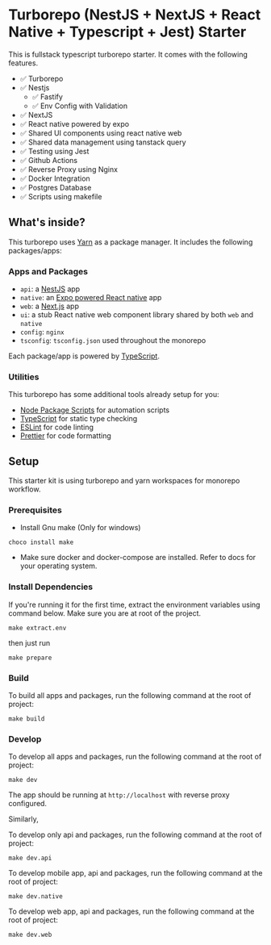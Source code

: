 # Turborepo (NestJS + NextJS + React Native + Typescript + Jest) Starter

This is fullstack typescript turborepo starter. It comes with the following features.

- ✅ Turborepo
- ✅ Nestjs
  - ✅ Fastify
  - ✅ Env Config with Validation
- ✅ NextJS
- ✅ React native powered by expo
- ✅ Shared UI components using react native web
- ✅ Shared data management using tanstack query
- ✅ Testing using Jest
- ✅ Github Actions
- ✅ Reverse Proxy using Nginx
- ✅ Docker Integration
- ✅ Postgres Database
- ✅ Scripts using makefile

## What's inside?

This turborepo uses [Yarn](https://classic.yarnpkg.com/lang/en/) as a package manager. It includes the following packages/apps:

### Apps and Packages

- `api`: a [NestJS](https://nestjs.com/) app
- `native`: an [Expo powered React native](https://expo.dev/) app
- `web`: a [Next.js](https://nextjs.org) app
- `ui`: a stub React native web component library shared by both `web` and `native`
- `config`: `nginx`
- `tsconfig`: `tsconfig.json` used throughout the monorepo

Each package/app is powered by [TypeScript](https://www.typescriptlang.org/).

### Utilities

This turborepo has some additional tools already setup for you:

- [Node Package Scripts](https://github.com/sezna/nps#readme) for automation scripts
- [TypeScript](https://www.typescriptlang.org/) for static type checking
- [ESLint](https://eslint.org/) for code linting
- [Prettier](https://prettier.io) for code formatting

## Setup

This starter kit is using turborepo and yarn workspaces for monorepo workflow.

### Prerequisites

- Install Gnu make (Only for windows)

```
choco install make
```

- Make sure docker and docker-compose are
  installed. Refer to docs for your operating system.

### Install Dependencies

If you're running it for the first time, extract the environment variables using command below. Make sure you are at root of the project.

```
make extract.env
```

then just run

```
make prepare
```

### Build

To build all apps and packages, run the following command at the root of project:

```
make build
```

### Develop

To develop all apps and packages, run the following command at the root of project:

```
make dev
```

The app should be running at `http://localhost` with reverse proxy configured.

Similarly,

To develop only api and packages, run the following command at the root of project:

```
make dev.api
```

To develop mobile app, api and packages, run the following command at the root of project:

```
make dev.native
```

To develop web app, api and packages, run the following command at the root of project:

```
make dev.web
```
